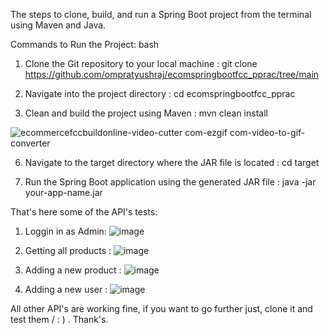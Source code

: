 The steps to clone, build, and run a Spring Boot project from the terminal using Maven and Java.

Commands to Run the Project:
bash

1. Clone the Git repository to your local machine : 
git clone https://github.com/ompratyushraj/ecomspringbootfcc_pprac/tree/main

2. Navigate into the project directory :
cd ecomspringbootfcc_pprac

4. Clean and build the project using Maven :
mvn clean install

![ecommercefccbuildonline-video-cutter com-ezgif com-video-to-gif-converter](https://github.com/user-attachments/assets/61decc20-3a65-4e38-8138-00c77ff16991)

6. Navigate to the target directory where the JAR file is located : 
cd target


7. Run the Spring Boot application using the generated JAR file :  java -jar your-app-name.jar

That's here some of the API's tests: 
1. Loggin in as Admin:
   ![image](https://github.com/user-attachments/assets/b55d6363-cce6-4e79-b850-45cf9ac09f42)
 
2. Getting all products :
   ![image](https://github.com/user-attachments/assets/a34c803f-0a12-4790-b90e-ab6ba9b3452e)
   
3. Adding a new product :
   ![image](https://github.com/user-attachments/assets/93205dfd-f8ff-450f-9fbc-1e398d9c15a3)
   
5. Adding a new user :
   ![image](https://github.com/user-attachments/assets/4a709cf3-433f-4f9a-8ac7-f488113c7595)

All other API's are working fine, if you want to go further just, clone it and test them / : ) .
Thank's.

   

   
